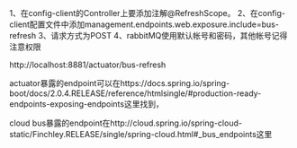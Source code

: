 1、在config-client的Controller上要添加注解@RefreshScope。
2、在config-client配置文件中添加management.endpoints.web.exposure.include=bus-refresh 
3、请求方式为POST
4、rabbitMQ使用默认帐号和密码，其他帐号记得注意权限

http://localhost:8881/actuator/bus-refresh


actuator暴露的endpoint可以在https://docs.spring.io/spring-boot/docs/2.0.4.RELEASE/reference/htmlsingle/#production-ready-endpoints-exposing-endpoints这里找到，

cloud bus暴露的endpoint在http://cloud.spring.io/spring-cloud-static/Finchley.RELEASE/single/spring-cloud.html#_bus_endpoints这里